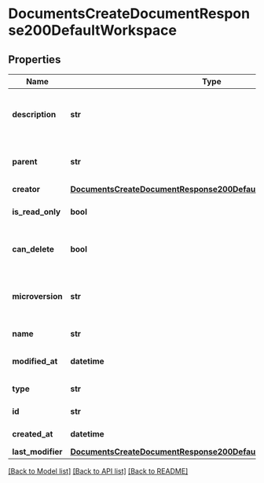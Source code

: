 # DocumentsCreateDocumentResponse200DefaultWorkspace

## Properties
Name | Type | Description | Notes
------------ | ------------- | ------------- | -------------
**description** | **str** | User-provided description of workspace | [optional] 
**parent** | **str** | ID of workspace&#39;s parent version | [optional] 
**creator** | [**DocumentsCreateDocumentResponse200DefaultWorkspaceCreator**](DocumentsCreateDocumentResponse200DefaultWorkspaceCreator.md) |  | [optional] 
**is_read_only** | **bool** | Whether workspace is read-only | [optional] 
**can_delete** | **bool** | Whether workspace can be deleted | [optional] 
**microversion** | **str** | Current document microversion ID of workspace | [optional] 
**name** | **str** | name of workspace | [optional] 
**modified_at** | **datetime** | Last modification date | [optional] 
**type** | **str** | Type of record | [optional] 
**id** | **str** | ID of workspace | [optional] 
**created_at** | **datetime** | Creation date | [optional] 
**last_modifier** | [**DocumentsCreateDocumentResponse200DefaultWorkspaceLastModifier**](DocumentsCreateDocumentResponse200DefaultWorkspaceLastModifier.md) |  | [optional] 

[[Back to Model list]](../README.md#documentation-for-models) [[Back to API list]](../README.md#documentation-for-api-endpoints) [[Back to README]](../README.md)


